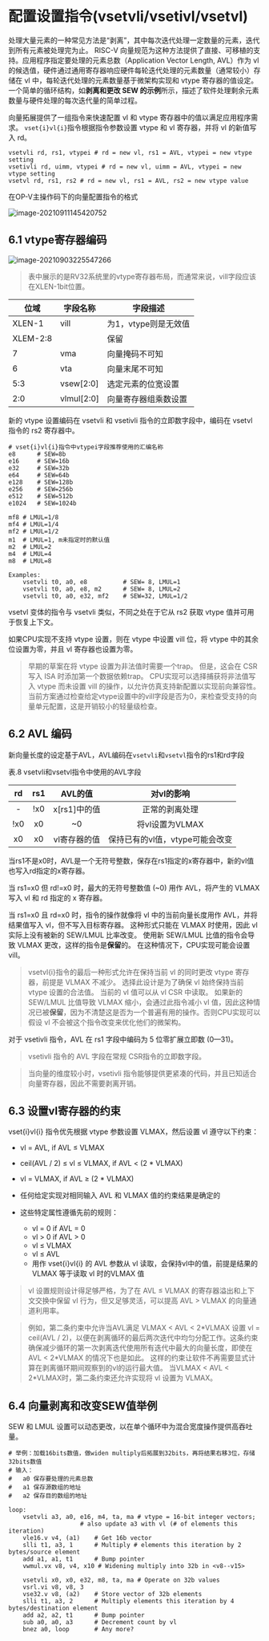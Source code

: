 # 配置设置指令(vsetvli/vsetivl/vsetvl)



处理大量元素的一种常见方法是“剥离”，其中每次迭代处理一定数量的元素，迭代到所有元素被处理完为止。 RISC-V 向量规范为这种方法提供了直接、可移植的支持。应用程序指定要处理的元素总数（Application Vector Length, AVL）作为 vl 的候选值，硬件通过通用寄存器响应硬件每轮迭代处理的元素数量（通常较小）存储在 vl 中，每轮迭代处理的元素数量基于微架构实现和 vtype 寄存器的值设定。一个简单的循环结构，如**剥离和更改 SEW 的示例**所示，描述了软件处理剩余元素数量与硬件处理的每次迭代量的简单过程。 

向量拓展提供了一组指令来快速配置 vl 和 vtype 寄存器中的值以满足应用程序需求。 `vset{i}vl{i}`指令根据指令参数设置 vtype 和 vl 寄存器，并将 vl 的新值写入 rd。 

```assembly
vsetvli rd, rs1, vtypei # rd = new vl, rs1 = AVL, vtypei = new vtype setting 
vsetivli rd, uimm, vtypei # rd = new vl, uimm = AVL, vtypei = new vtype setting 
vsetvl rd, rs1, rs2 # rd = new vl, rs1 = AVL, rs2 = new vtype value
```

在OP-V主操作码下的向量配置指令的格式

![image-20210911145420752](C:\Users\胡轩\AppData\Roaming\Typora\typora-user-images\image-20210911145420752.png)

## 6.1 vtype寄存器编码

![image-20210903225547266](C:\Users\胡轩\AppData\Roaming\Typora\typora-user-images\image-20210903225547266.png)

> 表中展示的是RV32系统里的vtype寄存器布局，而通常来说，vill字段应该在XLEN-1bit位置。

| 位域     | 字段名称   | 字段描述             |
| -------- | ---------- | -------------------- |
| XLEN-1   | vill       | 为1，vtype则是无效值 |
| XLEM-2:8 |            | 保留                 |
| 7        | vma        | 向量掩码不可知       |
| 6        | vta        | 向量末尾不可知       |
| 5:3      | vsew[2:0]  | 选定元素的位宽设置   |
| 2:0      | vlmul[2:0] | 向量寄存器组乘数设置 |

[^译注]: **0.7.1**里的vediv字段被移除

新的 vtype 设置编码在 vsetvli 和 vsetivli 指令的立即数字段中，编码在 vsetvl 指令的 rs2 寄存器中。 

```assembly
# vset{i}vl{i}指令中vtypei字段推荐使用的汇编名称
e8		# SEW=8b
e16 	# SEW=16b 
e32 	# SEW=32b 
e64 	# SEW=64b 
e128 	# SEW=128b
e256 	# SEW=256b 
e512 	# SEW=512b 
e1024 	# SEW=1024b

mf8 # LMUL=1/8 
mf4 # LMUL=1/4 
mf2 # LMUL=1/2 
m1 	# LMUL=1, m未指定时的默认值
m2 	# LMUL=2 
m4 	# LMUL=4 
m8 	# LMUL=8

Examples:
	vsetvli t0, a0, e8			# SEW= 8, LMUL=1 
	vsetvli t0, a0, e8, m2 		# SEW= 8, LMUL=2
	vsetvli t0, a0, e32, mf2	# SEW=32, LMUL=1/2
```

vsetvl 变体的指令与 vsetvli 类似，不同之处在于它从 rs2 获取 vtype 值并可用于恢复上下文。

如果CPU实现不支持 vtype 设置，则在 vtype 中设置 vill 位，将 vtype 中的其余位设置为零，并且 vl 寄存器也设置为零。

> 早期的草案在将 vtype 设置为非法值时需要一个trap。 但是，这会在 CSR 写入 ISA 时添加第一个数据依赖trap。 CPU实现可以选择捕获将非法值写入 vtype 而未设置 vill 的操作，以允许仿真支持新配置以实现前向兼容性。当前方案通过检查给定vtype设置中的vill字段是否为0，来检查受支持的向量单元配置，这是开销较小的轻量级检查。



## 6.2 AVL 编码

新向量长度的设定基于AVL，AVL编码在`vsetvli`和`vsetvl`指令的rs1和rd字段

表.8 vsetvli和vsetvl指令中使用的AVL字段

|  rd  | rs1  |   AVL的值    |           对vl的影响            |
| :--: | :--: | :----------: | :-----------------------------: |
|  -   | !x0  | x[rs1]中的值 |         正常的剥离处理          |
| !x0  |  x0  |      ~0      |         将vl设置为VLMAX         |
|  x0  |  x0  | vl寄存器的值 | 保持已有的vl值，vtype可能会改变 |

当rs1不是x0时，AVL是一个无符号整数，保存在rs1指定的x寄存器中，新的vl值也写入rd指定的x寄存器。

当 rs1=x0 但 rd!=x0 时，最大的无符号整数值 (~0) 用作 AVL，将产生的 VLMAX 写入 vl 和 rd 指定的 x 寄存器。 

当 rs1=x0 且 rd=x0 时，指令的操作就像将 vl 中的当前向量长度用作 AVL，并将结果值写入 vl，但不写入目标寄存器。 这种形式只能在 VLMAX 时使用，因此 vl 实际上没有被新的 SEW/LMUL 比率改变。 使用新 SEW/LMUL 比值的指令会导致 VLMAX 更改，这样的指令是**保留**的。 在这种情况下，CPU实现可能会设置 vill。 

> vsetvl{i}指令的最后一种形式允许在保持当前 vl 的同时更改 vtype 寄存器，前提是 VLMAX 不减少。 选择此设计是为了确保 vl 始终保持当前 vtype 设置的合法值。 当前的 vl 值可以从 vl CSR 中读取。 如果新的 SEW/LMUL 比值导致 VLMAX 缩小，会通过此指令减小 vl 值，因此这种情况已被**保留**，因为不清楚这是否为一个普遍有用的操作。否则CPU实现可以假设 vl 不会被这个指令改变来优化他们的微架构。 

对于 vsetivli 指令，AVL 在 rs1 字段中编码为 5 位零扩展立即数 (0—31)。

> vsetivli 指令的 AVL 字段在常规 CSR指令的立即数字段。 

> 当向量的维度较小时，vsetivli 指令能够提供更紧凑的代码，并且已知适合向量寄存器，因此不需要剥离开销。



##  6.3 设置vl寄存器的约束

vset{i}vl{i} 指令优先根据 vtype 参数设置 VLMAX，然后设置 vl 遵守以下约束：

+ vl = AVL, if AVL ≤ VLMAX

+ ceil(AVL / 2) ≤ vl ≤ VLMAX, if AVL < (2 * VLMAX)

+ vl = VLMAX, if AVL ≥ (2 * VLMAX)

+ 任何给定实现对相同输入 AVL 和 VLMAX 值的约束结果是确定的

+ 这些特定属性遵循先前的规则： 
  + vl = 0 if AVL = 0
  + vl > 0 if AVL > 0
  + vl ≤ VLMAX
  + vl ≤ AVL
  + 用作 vset{i}vl{i} 的 AVL 参数从 vl 读取，会保持vl中的值，前提是结果的VLMAX 等于读取 vl 时的VLMAX 值

> vl 设置规则设计得足够严格，为了在 AVL ≤ VLMAX 的寄存器溢出和上下文交换中保留 vl 行为，但又足够灵活，可以提高 AVL > VLMAX 的向量通道利用率。

> 例如，第二条约束中允许当AVL满足 VLMAX < AVL < 2\*VLMAX 设置 vl = ceil(AVL / 2)，以便在剥离循环的最后两次迭代中均匀分配工作。这条约束确保减少循环的第一次剥离迭代使用所有迭代中最大的向量长度，即使在 AVL < 2\*VLMAX 的情况下也是如此。 这样的约束让软件不再需要显式计算在剥离循环期间观察到的vl的运行最大值。 当VLMAX < AVL < 2\*VLMAX时，第二条约束还允许实现将 vl 设置为 VLMAX。



## 6.4 向量剥离和改变SEW值举例

SEW 和 LMUL 设置可以动态更改，以在单个循环中为混合宽度操作提供高吞吐量。 

```assembly
# 举例：加载16bits数值，做widen multiply后拓展到32bits，再将结果右移3位，存储32bits数值
# 输入：
# 	a0 保存要处理的元素总数
# 	a1 保存源数组的地址
#   a2 保存目的数组的地址

loop: 
	vsetvli a3, a0, e16, m4, ta, ma # vtype = 16-bit integer vectors; 
					# also update a3 with vl (# of elements this iteration)
    vle16.v v4, (a1) 	# Get 16b vector
    slli t1, a3, 1 		# Multiply # elements this iteration by 2 bytes/source element  
    add a1, a1, t1		# Bump pointer
    vwmul.vx v8, v4, x10 # Widening multiply into 32b in <v8--v15>

    vsetvli x0, x0, e32, m8, ta, ma # Operate on 32b values 
    vsrl.vi v8, v8, 3 
    vse32.v v8, (a2)	# Store vector of 32b elements
    slli t1, a3, 2 		# Multiply elements this iteration by 4 bytes/destination element
    add a2, a2, t1 		# Bump pointer
    sub a0, a0, a3 		# Decrement count by vl
    bnez a0, loop		# Any more?
 
```



